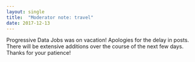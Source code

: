 ```yaml
---
layout: single
title:  "Moderator note: travel"
date: 2017-12-13
---
```


Progressive Data Jobs was on vacation! Apologies for the delay in posts. There will be extensive additions over the course of the next few days. Thanks for your patience!
